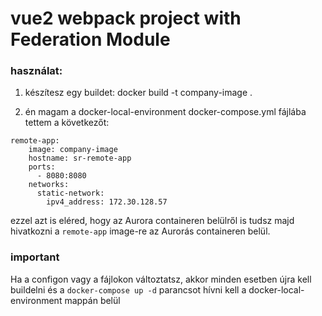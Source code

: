 # vue2 webpack project with Federation Module

### használat:

1. készítesz egy buildet:
docker build -t company-image . 

2. én magam a docker-local-environment docker-compose.yml fájlába tettem a következőt:
```
remote-app:
    image: company-image
    hostname: sr-remote-app
    ports:
      - 8080:8080
    networks:
      static-network:
        ipv4_address: 172.30.128.57
```
ezzel azt is eléred, hogy az Aurora containeren belülről is tudsz majd hivatkozni a `remote-app` image-re az Aurorás containeren belül.


### important
Ha a configon vagy a fájlokon változtatsz, akkor minden esetben újra kell buildelni és a `docker-compose up -d` parancsot hívni kell a docker-local-environment mappán belül